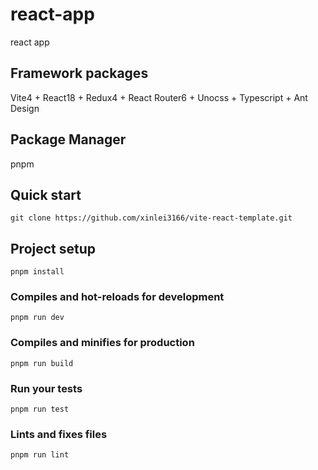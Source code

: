 # react-app

react app

## Framework packages

Vite4 + React18 + Redux4 + React Router6 + Unocss + Typescript + Ant Design

## Package Manager
pnpm

## Quick start
```
git clone https://github.com/xinlei3166/vite-react-template.git
```

## Project setup
```
pnpm install
```

### Compiles and hot-reloads for development
```
pnpm run dev
```

### Compiles and minifies for production
```
pnpm run build
```

### Run your tests
```
pnpm run test
```

### Lints and fixes files
```
pnpm run lint
```

